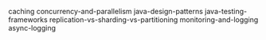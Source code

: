 caching
concurrency-and-parallelism
java-design-patterns
java-testing-frameworks
replication-vs-sharding-vs-partitioning
monitoring-and-logging
async-logging
